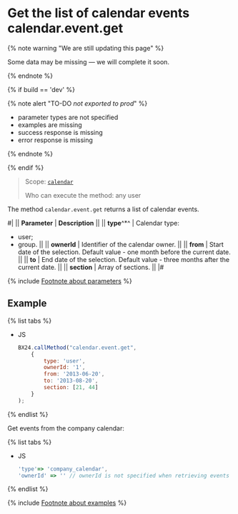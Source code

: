 # Get the list of calendar events calendar.event.get

{% note warning "We are still updating this page" %}

Some data may be missing — we will complete it soon.

{% endnote %}

{% if build == 'dev' %}

{% note alert "TO-DO _not exported to prod_" %}

- parameter types are not specified
- examples are missing
- success response is missing
- error response is missing

{% endnote %}

{% endif %}

> Scope: [`calendar`](../scopes/permissions.md)
>
> Who can execute the method: any user

The method `calendar.event.get` returns a list of calendar events.

#|
|| **Parameter** | **Description** ||
|| **type**^*^ | Calendar type: 
- user; 
- group. ||
|| **ownerId** | Identifier of the calendar owner. ||
|| **from** | Start date of the selection. Default value - one month before the current date. ||
|| **to** | End date of the selection. Default value - three months after the current date. ||
|| **section** | Array of sections. ||
|#

{% include [Footnote about parameters](../../_includes/required.md) %}

## Example

{% list tabs %}

- JS

    ```js
    BX24.callMethod("calendar.event.get",
        {
            type: 'user',
            ownerId: '1',
            from: '2013-06-20',
            to: '2013-08-20',
            section: [21, 44]
        }
    );
    ```

{% endlist %}

Get events from the company calendar:

{% list tabs %}

- JS

    ```js
    'type'=> 'company_calendar',
    'ownerId' => '' // ownerId is not specified when retrieving events from the company calendar. It is empty for all events of this type.
    ```

{% endlist %}

{% include [Footnote about examples](../../_includes/examples.md) %}